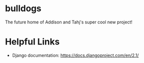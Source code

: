 # bulldogs

The future home of Addison and Tahj's super cool new project!

# Helpful Links
* Django documentation: https://docs.djangoproject.com/en/2.1/
